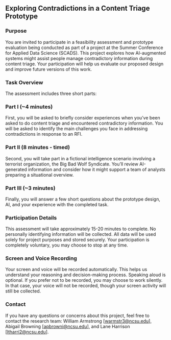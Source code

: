 
## Exploring Contradictions in a Content Triage Prototype

### Purpose
You are invited to participate in a feasibility assessment and prototype evaluation being conducted as part of a project at the Summer Conference for Applied Data Science (SCADS). This project explores how AI-augmented systems might assist people manage contradictory information during content triage. Your participation will help us evaluate our proposed design and improve future versions of this work. 

### Task Overview
The assessment includes three short parts:

### Part I (~4 minutes)
First, you will be asked to briefly consider experiences when you’ve been asked to do content triage and encountered contradictory information. You will be asked to identify the main challenges you face in addressing contradictions in response to an RFI.

### Part II (8 minutes - timed)
Second, you will take part in a fictional intelligence scenario involving a terrorist organization, the Big Bad Wolf Syndicate. You’ll review AI-generated information and consider how it might support a team of analysts preparing a situational overview. 

### Part III (~3 minutes)
Finally,  you will answer a few short questions about the prototype design, AI, and your experience with the completed task. 

### Participation Details
This assessment will take approximately 15-20  minutes to complete. 
No personally identifying information will be collected. All data will be used solely for project purposes and stored securely. Your participation is completely voluntary, you may choose to stop at any time. 

### Screen and Voice Recording 
Your screen and voice will be recorded automatically. This helps us understand your reasoning and decision-making process. Speaking aloud is optional. If you prefer not to be recorded, you may choose to work silently. In that case, your voice will not be recorded, though your screen activity will still be collected.

### Contact
If you have any questions or concerns about this project, feel free to contact the research team: William Armstrong [warmstr3@ncsu.edu], Abigail Browning [apbrowni@ncsu.edu], and Lane Harrison [ltharri2@ncsu.edu].